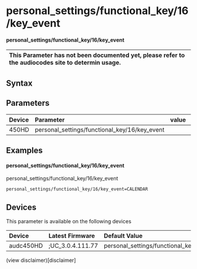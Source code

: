 ﻿---
description: personal_settings/functional_key/16/key_event
search: false
---

# personal_settings/functional_key/16/key_event

#### personal_settings/functional_key/16/key_event


| This Parameter has not been documented yet, please refer to the audiocodes site to determin usage.  | 
| :--- |

## Syntax

## Parameters
|Device|Parameter|value|Description|
|:---|:---|:---|:---|
| 450HD | personal_settings/functional_key/16/key_event |  |  |

## Examples
#### personal_settings/functional_key/16/key_event

personal_settings/functional_key/16/key_event

```
personal_settings/functional_key/16/key_event=CALENDAR
```

## Devices
This parameter is available on the following devices

| Device | Latest Firmware | Default Value |
|:---|:---|:---|
| audc450HD | ;UC_3.0.4.111.77 | personal_settings/functional_key/16/key_event=CALENDAR 

(view disclaimer)[disclaimer]
